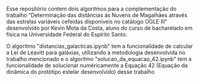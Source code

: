Esse repositório contem dois algoritmos para a complementação do trabalho "Determinação das distâncias ás Nuvens de Magalhães através das estrelas variáveis cefeidas disponiveis no catálogo OGLE III" desenvolvido por Kevin Mota da Costa, aluno do curso de bacharelado em física na Universidade Federal do Espírito Santo.

O algoritmo "distancias_galacticas.ipynb" tem a funcionalidade de calcular a Lei de Leavitt para galáxias, utilizando a metodologia desenvolvida no trabalho mencionado e o algoritmo "solucao_da_equacao_42.ipynb" tem a funcionalidade de solucionar numéricamente a Equação 42 (Equação da dinâmica do protótipo estelar desenvolvido) desse trabalho
